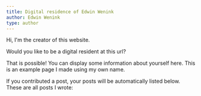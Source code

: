 ```yaml
---
title: Digital residence of Edwin Wenink
author: Edwin Wenink
type: author
---
```


Hi, I'm the creator of this website.

Would you like to be a digital resident at this url?

That is possible!
You can display some information about yourself here.
This is an example page I made using my own name.

If you contributed a post, your posts will be automatically listed below.
These are all posts I wrote:
